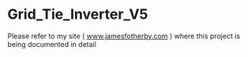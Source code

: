# Grid_Tie_Inverter_V5

Please refer to my site ( www.jamesfotherby.com ) where this project is being documented in detail
